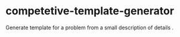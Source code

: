 # competetive-template-generator
Generate template for a problem from a small description of details .
